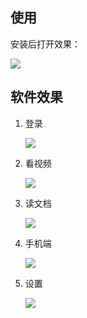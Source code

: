 ## 使用

安装后打开效果：

![](https://i.loli.net/2019/11/26/NwzXVqpMrxlnk62.png)


## 软件效果

1. 登录
 
    ![](https://i.loli.net/2019/11/26/VgqutamALdpYKHR.png)

2. 看视频
 
    ![](https://i.loli.net/2019/11/26/QuVIy4WTRNXfSw3.png)

3. 读文档
 
    ![](https://i.loli.net/2019/11/26/85HTGbL4jqy1pvX.png)

4. 手机端
 
    ![](https://i.loli.net/2019/11/26/i7AfDQm8ONuoITX.png)

5. 设置
 
    ![](https://i.loli.net/2019/11/26/6VIEGNxv84pAaTW.png) 


    





